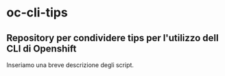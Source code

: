 # oc-cli-tips
## Repository per condividere tips per l'utilizzo dell CLI di Openshift

Inseriamo una breve descrizione degli script.
